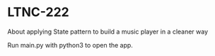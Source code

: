 # LTNC-222
About applying State pattern to build a music player in a cleaner way

Run main.py with python3 to open the app.
